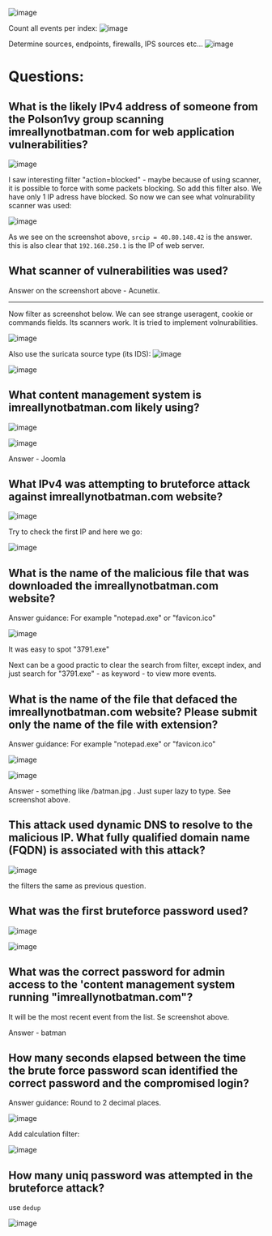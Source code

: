 ![image](https://github.com/user-attachments/assets/e55eccdd-10c2-460f-9b15-d8a83bfab996)

Count all events per index:
![image](https://github.com/user-attachments/assets/0047eca3-e5cb-408d-92cf-18e02f19fca1)

Determine sources, endpoints, firewalls, IPS sources etc...
![image](https://github.com/user-attachments/assets/6eb051c6-5b33-401b-95f0-945d07cc662f)

# Questions:

## What is the likely IPv4 address of someone from the Polson1vy group scanning imreallynotbatman.com for web application vulnerabilities?

![image](https://github.com/user-attachments/assets/3d0159ce-4fa3-4b9d-a197-3b3873c062f1)

I saw interesting filter "action=blocked" - maybe because of using scanner, it is possible to force with some packets blocking.
So add this filter also. 
We have only 1 IP adress have blocked.
So now we can see what volnurability scanner was used:

![image](https://github.com/user-attachments/assets/6aba81e1-c47d-48b1-b029-04ae6cf1e314)

As we see on the screenshot above, `srcip = 40.80.148.42` is the answer.
this is also clear that `192.168.250.1` is the IP of web server.

## What scanner of vulnerabilities was used?

Answer on the screenshort above - Acunetix.

--------------------------------------------

Now filter as screenshot below. We can see strange useragent, cookie or commands fields. Its scanners work. It is tried to implement volnurabilities.

![image](https://github.com/user-attachments/assets/6f30f7ef-91ae-4e13-a80e-3e372051d13a)

Also use the suricata source type (its IDS):
![image](https://github.com/user-attachments/assets/aac3168d-27dd-499a-9868-a6e5e8118f9e)

![image](https://github.com/user-attachments/assets/99af8eca-0358-4fd3-9799-ac1adf11eabe)

## What content management system is imreallynotbatman.com likely using?

![image](https://github.com/user-attachments/assets/e3a16301-7db2-44bf-bb34-64ec20a23385)

![image](https://github.com/user-attachments/assets/397bf1e2-2a7c-4bae-bcb8-d3f0269ec83a)

Answer - Joomla

## What IPv4 was attempting to bruteforce attack against imreallynotbatman.com website?

![image](https://github.com/user-attachments/assets/b913ffe9-c9b4-4ad5-baf1-f3da7052eea7)

Try to check the first IP and here we go:

![image](https://github.com/user-attachments/assets/213b025e-8370-4ee9-99be-ae45d86eb2d1)

## What is the name of the malicious file that was downloaded the imreallynotbatman.com website?
Answer guidance: For example "notepad.exe" or "favicon.ico"

![image](https://github.com/user-attachments/assets/8e68fdf4-1053-4f06-b213-ab6c878666b9)

It was easy to spot "3791.exe"

Next can be a good practic to clear the search from filter, except index, and just search for "3791.exe" - as keyword - to view more events.

## What is the name of the file that defaced the imreallynotbatman.com website? Please submit only the name of the file with extension?
Answer guidance: For example "notepad.exe" or "favicon.ico"

![image](https://github.com/user-attachments/assets/cae68458-deb6-4e50-91c7-3ff418b21d51)

![image](https://github.com/user-attachments/assets/d4c1c61d-19ed-40d3-a3b3-13264a386c3b)

Answer - something like /batman.jpg . Just super lazy to type. See screenshot above.

## This attack used dynamic DNS to resolve to the malicious IP. What fully qualified domain name (FQDN) is associated with this attack?

![image](https://github.com/user-attachments/assets/78cc274f-64ee-4aa3-b49e-ee5191cb8af4)

the filters the same as previous question.

## What was the first bruteforce password used?

![image](https://github.com/user-attachments/assets/d111004c-c3c1-4d7c-b251-44c71d3b4d0f)

![image](https://github.com/user-attachments/assets/a3a4a072-1241-49e6-9c17-084b8f75e4d2)

## What was the correct password for admin access to the 'content management system running "imreallynotbatman.com"?

It will be the most recent event from the list. Se screenshot above.

Answer - batman

## How many seconds elapsed between the time the brute force password scan identified the correct password and the compromised login?
Answer guidance: Round to 2 decimal places.

![image](https://github.com/user-attachments/assets/bda2e237-c3cb-48cf-9a0f-95c03b57af32)

Add calculation filter:

![image](https://github.com/user-attachments/assets/2308f30e-5028-4ef2-b634-9cfad80d3c63)

## How many uniq password was attempted in the bruteforce attack?

use `dedup`

![image](https://github.com/user-attachments/assets/ff8057a2-eff2-41ff-b6c4-2a23f7187f53)
